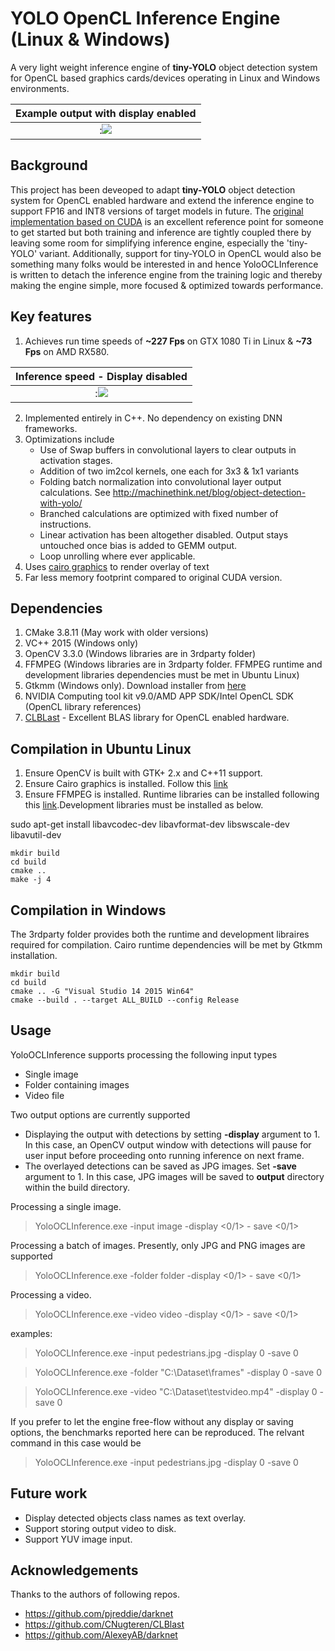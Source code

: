 # YOLO OpenCL Inference Engine (Linux & Windows)

A very light weight inference engine of **tiny-YOLO** object detection system for OpenCL based graphics cards/devices operating in Linux and Windows environments.

Example output with display enabled|
:-------------------------:|
:![](https://github.com/sat8/YoloOCLInference/blob/master/frame_000006.jpg)|


## Background
This project has been deveoped to adapt **tiny-YOLO** object detection system for OpenCL enabled hardware and extend the inference engine to support FP16 and INT8 versions of target models in future. The [original implementation based on CUDA](https://github.com/pjreddie/darknet) is an excellent reference point for someone to get started but both training and inference are tightly coupled there by leaving some room for simplifying inference engine, especially the 'tiny-YOLO' variant. Additionally, support for tiny-YOLO in OpenCL would also be something many folks would be interested in and hence YoloOCLInference is written to detach the inference engine from the training logic and thereby making the engine simple, more focused & optimized towards performance.  

## Key features
1. Achieves run time speeds of **~227 Fps** on GTX 1080 Ti in Linux & **~73 Fps** on AMD RX580.

Inference speed - Display disabled|
:-------------------------:|
:![](https://github.com/sat8/YoloOCLInference/blob/master/Capture.jpg)|

2. Implemented entirely in C++. No dependency on existing DNN frameworks.
3. Optimizations include 
   * Use of Swap buffers in convolutional layers to clear outputs in activation stages.
   * Addition of two im2col kernels, one each for 3x3 & 1x1 variants
   * Folding batch normalization into convolutional layer output calculations. See http://machinethink.net/blog/object-detection-with-yolo/ 
   * Branched calculations are optimized with fixed number of instructions.
   * Linear activation has been altogether disabled. Output stays untouched once bias is added to GEMM output.
   * Loop unrolling where ever applicable. 
4. Uses [cairo graphics](https://wiki.gnome.org/Projects/gtkmm/MSWindows) to render overlay of text
5. Far less memory footprint compared to original CUDA version. 

## Dependencies
1. CMake 3.8.11 (May work with older versions)
2. VC++ 2015 (Windows only)
3. OpenCV 3.3.0 (Windows libraries are in 3rdparty folder)
4. FFMPEG (Windows libraries are in 3rdparty folder. FFMPEG runtime and development libraries dependencies must be met in Ubuntu Linux)
4. Gtkmm (Windows only). Download installer from [here](http://ftp.gnome.org/pub/GNOME/binaries/win64/gtkmm/2.22/gtkmm-win64-devel-2.22.0-2.exe)
5. NVIDIA Computing tool kit v9.0/AMD APP SDK/Intel OpenCL SDK (OpenCL library references)
6. [CLBLast](https://github.com/CNugteren/CLBlast) - Excellent BLAS library for OpenCL enabled hardware.

## Compilation in Ubuntu Linux
1. Ensure OpenCV is built with GTK+ 2.x and C++11 support. 
2. Ensure Cairo graphics is installed. Follow this [link](https://www.cairographics.org/download/) 
3. Ensure FFMPEG is installed. Runtime libraries can be installed following this [link](http://ubuntuhandbook.org/index.php/2016/09/install-ffmpeg-3-1-ubuntu-16-04-ppa/).Development libraries must be installed as below.

sudo apt-get install libavcodec-dev libavformat-dev libswscale-dev libavutil-dev
	
	mkdir build
	cd build
	cmake .. 
	make -j 4

## Compilation in Windows

The 3rdparty folder provides both the runtime and development libraires required for compilation. Cairo runtime dependencies will be met by Gtkmm installation. 

	mkdir build
	cd build
	cmake .. -G "Visual Studio 14 2015 Win64"
	cmake --build . --target ALL_BUILD --config Release

## Usage

YoloOCLInference supports processing the following input types
* Single image
* Folder containing images
* Video file

Two output options are currently supported
* Displaying the output with detections by setting **-display** argument to 1. In this case, an OpenCV output window with detections will pause for user input before proceeding onto running inference on next frame.
* The overlayed detections can be saved as JPG images. Set **-save** argument to 1. In this case, JPG images will be saved to **output** directory within the build directory.

Processing a single image.
 > YoloOCLInference.exe -input image -display <0/1> - save <0/1>
    
Processing a batch of images. Presently, only JPG and PNG images are supported
 > YoloOCLInference.exe -folder folder -display <0/1> - save <0/1>

Processing a video.
> YoloOCLInference.exe -video video -display <0/1> - save <0/1>

 examples:  
 > YoloOCLInference.exe -input pedestrians.jpg -display 0 -save 0
 
 > YoloOCLInference.exe -folder "C:\Dataset\frames" -display 0 -save 0
 
 > YoloOCLInference.exe -video "C:\Dataset\testvideo.mp4" -display 0 -save 0
 
If you prefer to let the engine free-flow without any display or saving options, the benchmarks reported here can be reproduced. 
The relvant command in this case would be 

> YoloOCLInference.exe -input pedestrians.jpg -display 0 -save 0
 
## Future work
* Display detected objects class names as text overlay.
* Support storing output video to disk.
* Support YUV image input.

## Acknowledgements
Thanks to the authors of following repos.
* https://github.com/pjreddie/darknet
* https://github.com/CNugteren/CLBlast
* https://github.com/AlexeyAB/darknet






